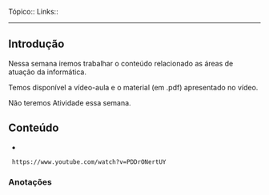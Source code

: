 Tópico::
Links::

---

## Introdução

Nessa semana iremos trabalhar o conteúdo relacionado as áreas de atuação da informática.

Temos disponível a vídeo-aula e o material (em .pdf) apresentado no vídeo.

Não teremos Atividade essa semana.

## Conteúdo

- 
```timestamp-url 
 https://www.youtube.com/watch?v=PDDrONertUY
 ```



### Anotações
